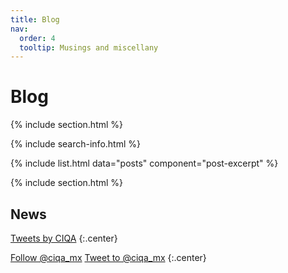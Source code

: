 ```yaml
---
title: Blog
nav:
  order: 4
  tooltip: Musings and miscellany
---
```


# <i class="fas fa-feather-alt"></i>Blog

{% include section.html %}

{% include search-info.html %}

{% include list.html data="posts" component="post-excerpt" %}

{% include section.html %}

## News

<!-- Twitter embeds from https://publish.twitter.com/ -->

<a class="twitter-timeline" data-width="400" data-height="400" href="https://twitter.com/ciqa_mx?ref_src=twsrc%5Etfw">Tweets by CIQA</a> <script async src="https://platform.twitter.com/widgets.js" charset="utf-8"></script>
{:.center}

<a href="https://twitter.com/GreeneScientist?ref_src=twsrc%5Etfw" class="twitter-follow-button" data-show-count="false">Follow @ciqa_mx</a><script async src="https://platform.twitter.com/widgets.js" charset="utf-8"></script>
<a href="https://twitter.com/intent/tweet?screen_name=ciqa_mx&ref_src=twsrc%5Etfw" class="twitter-mention-button" data-show-count="false">Tweet to @ciqa_mx</a><script async src="https://platform.twitter.com/widgets.js" charset="utf-8"></script>
{:.center}
